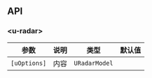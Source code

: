 ## API

### \<u-radar\>

| 参数 | 说明 | 类型 | 默认值 |
| --- | --- | --- | --- |
| `[uOptions]` | 内容 | `URadarModel` | |
